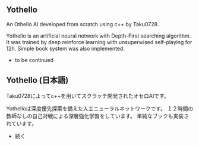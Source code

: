 ## Yothello

An Othello AI developed from scratch using c++ by Taku0728.

Yothello is an artificial neural network with Depth-First searching algorithm.
It was trained by deep reinforce learning with unsuperwised self-playing for 12h.
Simple book system was also implemented.

- to be continued

## Yothello (日本語)

Taku0728によってc++を用いてスクラッチ開発されたオセロAIです。

Yothelloは深度優先探索を備えた人工ニューラルネットワークです。
１２時間の教師なしの自己対戦による深層強化学習をしています。
単純なブックも実装されています。

- 続く
